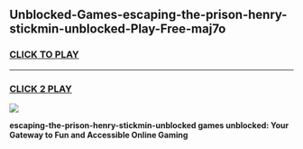 
## Unblocked-Games-escaping-the-prison-henry-stickmin-unblocked-Play-Free-maj7o
<h3>
<a href="https://premium76.site?title=escaping-the-prison-henry-stickmin-unblocked&ref=18A1">CLICK TO PLAY</a></h3>
<hr>

<h3>
<a href="https://premium76.site?title=escaping-the-prison-henry-stickmin-unblocked&ref=18A1">CLICK 2 PLAY</a>
  
</h3>

<a href="https://premium76.site?title=escaping-the-prison-henry-stickmin-unblocked&ref=18A1"><img src="https://clearcache.store/games.png"></a>


**escaping-the-prison-henry-stickmin-unblocked games unblocked: Your Gateway to Fun and Accessible Online Gaming**
